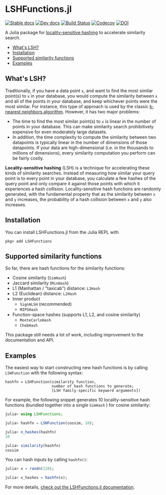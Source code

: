 # LSHFunctions.jl

[![Stable docs](https://img.shields.io/badge/docs-stable-blue.svg)](https://kernelmethod.github.io/LSHFunctions.jl/stable/) [![Dev docs](https://img.shields.io/badge/docs-dev-blue.svg)](https://kernelmethod.github.io/LSHFunctions.jl/dev/)
[![Build Status](https://github.com/kernelmethod/LSHFunctions.jl/workflows/CI/badge.svg)](https://github.com/kernelmethod/LSHFunctions.jl/actions)
[![Codecov](https://codecov.io/gh/kernelmethod/LSHFunctions.jl/branch/master/graph/badge.svg)](https://codecov.io/gh/kernelmethod/LSHFunctions.jl)
[![DOI](https://zenodo.org/badge/197700982.svg)](https://zenodo.org/badge/latestdoi/197700982)

A Julia package for [locality-sensitive
hashing](https://en.wikipedia.org/wiki/Locality-sensitive_hashing) to accelerate
similarity search.

- [What's LSH?](#whats-lsh)
- [Installation](#installation)
- [Supported similarity functions](#supported-similarity-functions)
- [Examples](#examples)

## What's LSH?
Traditionally, if you have a data point `x`, and want to find the most similar
point(s) to `x` in your database, you would compute the similarity between `x`
and all of the points in your database, and keep whichever points were the most
similar. For instance, this type of approach is used by the classic [k-nearest
neighbors algorithm](https://en.wikipedia.org/wiki/K-nearest_neighbors_algorithm).
However, it has two major problems:

- The time to find the most similar point(s) to `x` is linear in the number of
  points in your database. This can make similarity search prohibitively
  expensive for even moderately large datasets.
- In addition, the time complexity to compute the similarity between two
  datapoints is typically linear in the number of dimensions of those
  datapoints. If your data are high-dimensional (i.e. in the thousands to
  millions of dimensions), every similarity computation you perform can be
  fairly costly.

**Locality-sensitive hashing** (LSH) is a technique for accelerating these kinds
of similarity searches. Instead of measuring how similar your query point is to
every point in your database, you calculate a few hashes of the query point and
only compare it against those points with which it experiences a hash collision.
Locality-sensitive hash functions are randomly generated, with the fundamental
property that as the similarity between `x` and `y` increases, the probability
of a hash collision between `x` and `y` also increases.


## Installation
You can install LSHFunctions.jl from the Julia REPL with

```
pkg> add LSHFunctions
```

## Supported similarity functions
So far, there are hash functions for the similarity functions:

- Cosine similarity (`SimHash`)
- Jaccard similarity (`MinHash`)
- L1 (Manhattan / "taxicab") distance: `L1Hash`
- L2 (Euclidean) distance: `L2Hash`
- Inner product
  - `SignALSH` (recommended)
  - `MIPSHash`
- Function-space hashes (supports L1, L2, and cosine similarity)
  - `MonteCarloHash`
  - `ChebHash`

This package still needs a lot of work, including improvement to the
documentation and API.

## Examples
The easiest way to start constructing new hash functions is by calling
`LSHFunction` with the following syntax:

```
hashfn = LSHFunction(similarity function,
                     number of hash functions to generate;
                     [LSH family-specific keyword arguments])
```

For example, the following snippet generates 10 locality-sensitive hash
functions (bundled together into a single `SimHash` ) for cosine similarity:

```julia
julia> using LSHFunctions;

julia> hashfn = LSHFunction(cossim, 10);

julia> n_hashes(hashfn)
10

julia> similarity(hashfn)
cossim
```

You can hash inputs by calling `hashfn()`:

```julia
julia> x = randn(128);

julia> x_hashes = hashfn(x);
```

For more details, [check out the LSHFunctions.jl
documentation](https://kernelmethod.github.io/LSHFunctions.jl/dev/).
